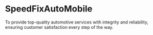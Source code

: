 # SpeedFixAutoMobile
To provide top-quality automotive services with integrity and reliability, ensuring customer satisfaction every step of the way.
